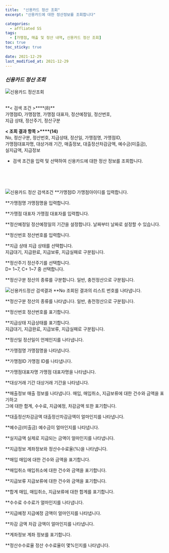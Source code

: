 ```yaml
---
title:  "신용카드 정산 조회"
excerpt: "신용카드에 대한 정산정보를 조회합니다"

categories:
  - affliated SS
tags:
  - [가맹점, 매출 및 정산 내역, 신용카드 정산 조회]
toc: true
toc_sticky: true
 
date: 2021-12-29
last_modified_at: 2021-12-29
---
```

### *신용카드 정산 조회*
![신용카드 정산조회](https://user-images.githubusercontent.com/95394003/147635498-0b79433d-b908-45eb-bcf5-4de63266a8fc.jpeg)

 <br>
**< 검색 조건 >****(8)**
<br>가맹점ID, 가맹점명, 가맹점 대표자, 정산예정일, 정산번호,<br>지급 상태, 정산주기, 정산구분

**< 조회 결과 항목 >****(14)**
<br>No, 정산구분, 정산번호, 지급상태, 정산일, 가맹점명, 가맹점ID,<br>가맹점대표자명, 대상거래 기간, 매출정보, 대출정산차감금액, 예수금(미출금),<br>실지급액, 지급정보


- 검색 조건을 입력 및 선택하여 신용카드에 대한 정산 정보를 조회합니다.
<br>
<br>


<br>

![신용카드 정산 검색조건](https://user-images.githubusercontent.com/95394003/147635502-269bd217-416c-402e-a325-e029399d60ca.jpeg)
**가맹점ID
가맹점아이디를 입력합니다.

**가맹점명
가맹점명을 입력합니다.

**가맹점 대표자
가맹점 대표자를 입력합니다.

**정산예정일
정산예정일의 기간을 설정합니다. 날짜부터 날짜로 설정할 수 있습니다.

**정산번호
정산번호를 입력합니다.

**지급 상태
지급 상태를 선택합니다.<br>지급대기, 지급완료, 지급보류, 지급실패로 구분됩니다.

**정산주기
정산주기를 선택합니다.<br>
D+ 1~7, C+ 1~7 중 선택합니다.

**정산구분
정산의 종류를 구분합니다. 일반, 충전정산으로 구분됩니다.


![신용카드정산 검색결과](https://user-images.githubusercontent.com/95394003/147635503-b4865108-866d-4959-9e27-f252898b2387.jpeg)
**No
조회된 결과의 리스트 번호를 나타냅니다.

**정산구분
정산의 종류를 나타냅니다. 일반, 충전정산으로 구분됩니다.

**정산번호
정산번호를 표기합니다.

**지급상태
지급상태를 표기합니다.<br>지급대기, 지급완료, 지급보류, 지급실패로 구분됩니다.

**정산일
정산일이 언제인지를 나타냅니다.

**가맹점명
가맹점명을 나타냅니다.

**가맹점ID
가맹점 ID를 나타냅니다.

**가맹점대표자명
가맹점 대표자명을 나타냅니다.

**대상거래 기간
대상거래 기간을 나타냅니다.

**매출정보
매출 정보를 나타냅니다.
매입, 매입취소, 지급보류에 대한 건수와 금액을 표기하고<br>그에 대한 합계, 수수료, 지급예정, 차감금액 또한 표기합니다.

**대출정산차감금액
대출정산차감금액이 얼마인지를 나타냅니다.

**예수금(미출금)
예수금이 얼마인지를 나타냅니다.

**실지급액
실제로 지급되는 금액이 얼마인지를 나타냅니다.

**지급정보
계좌정보와 정산수수료율(%)을 나타냅니다.

**매입
매입에 대한 건수와 금액을 표기합니다.

**매입취소
매입취소에 대한 건수와 금액을 표기합니다.

**지급보류
지급보류에 대한 건수와 금액을 표기합니다.

**합계
매입, 매입취소, 지급보류에 대한 합계를 표기합니다.

**수수료
수수료가 얼마인지를 나타냅니다.

**지급예정
지급예정 금액이 얼마인지를 나타냅니다.

**차감 금액
차감 금액이 얼마인지를 나타냅니다.

**계좌정보
계좌 정보를 표기합니다.

**정산수수료율
정산 수수료율이 몇%인지를 나타냅니다.